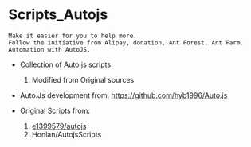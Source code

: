 # Scripts_Autojs
~~~
Make it easier for you to help more.
Follow the initiative from Alipay, donation, Ant Forest, Ant Farm.
Automation with AutoJS.
~~~
* Collection of Auto.js scripts
    1. Modified from Original sources

* Auto.Js development from: https://github.com/hyb1996/Auto.js

* Original Scripts from:
    1. [e1399579/autojs](https://github.com/e1399579/autojs)
    2. Honlan/AutojsScripts


